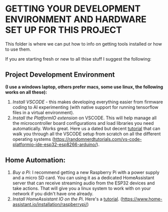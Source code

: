 # GETTING YOUR DEVELOPMENT ENVIRONMENT AND HARDWARE SET UP FOR THIS PROJECT

This folder is where we can put how to info on getting tools installed or how to use them.

If you are starting fresh or new to all thise stuff I suggest the following:

## Project Development Environment 
**(I use a windows laptop, others prefer macs, some use linux, the following works on all these):**
1. *Install VSCODE* - this makes developing everything easier from firmware coding to AI experimenting (with native support for running tensorflow files in a virtual environment).
2. *Install the PlatformIO extension* on VSCODE.  This will help manage all the microcontroller board configurations and load libraries you need automatically.  Works great. 
Here us a dated but decent [tutorial](https://randomnerdtutorials.com/vs-code-platformio-ide-esp32-esp8266-arduino/) that can walk you through all the VSCODE setup from scratch on all the different operating systems (https://randomnerdtutorials.com/vs-code-platformio-ide-esp32-esp8266-arduino/).

## Home Automation:
1. *Buy a Pi*: I recommend getting a new Raspberry Pi with a power supply and a micro SD card.  You can using it as a dedicated HomeAssistant server that can receive streaming audio from the ESP32 devices and take actions. That will give you a linux system to work with on your network if you didn't have one already.
2. *Install HomeAssistant IO on the Pi*.  Here's a [tutorial](https://www.home-assistant.io/installation/raspberrypi/). (https://www.home-assistant.io/installation/raspberrypi/)






